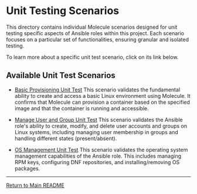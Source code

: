# Unit Testing Scenarios

This directory contains individual Molecule scenarios designed for unit testing specific aspects of Ansible roles within this project. Each scenario focuses on a particular set of functionalities, ensuring granular and isolated testing.

To learn more about a specific unit test scenario, click on its link below.

## Available Unit Test Scenarios

* [Basic Provisioning Unit Test](basic_provisioning/README.md)
This scenario validates the fundamental ability to create and access a basic Linux environment using Molecule. It confirms that Molecule can provision a container based on the specified image and that the container is running and accessible.

* [Manage User and Group Unit Test](manage_user_and_group/README.md)
This scenario validates the Ansible role's ability to create, modify, and delete user accounts and groups on Linux systems, including managing user membership in groups and handling different states (present/absent).

* [OS Management Unit Test](os_management/README.md)
This scenario validates the operating system management capabilities of the Ansible role. This includes managing RPM keys, configuring DNF repositories, and installing/removing OS packages.

---

[Return to Main README](../README.md)
